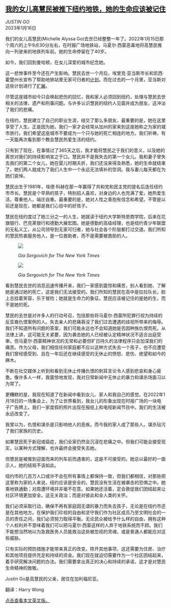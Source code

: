 <!--1673854623000-->
[我的女儿高慧民被推下纽约地铁，她的生命应该被记住](https://cn.nytimes.com/opinion/20230116/michelle-go-death-subway-father/)
------

<address>JUSTIN GO</address><time pudate="2023-01-16 03:13:58" datetime="2023-01-16 03:13:58">2023年1月16日</time><section><p>我们的女儿高慧民(Michelle Alyssa Go)去世已经整整一年了。2022年1月15日那个周六的上午9点30分左右，在时报广场地铁站，马夏尔·西蒙恶毒地将高慧民推向一列驶来的地铁列车前。她的生命停留在了40岁。</p><p>如今，我们回到曼哈顿，在女儿深爱的城市纪念她。</p><p>这一悲惨事件至今还在产生影响。慧民去世一个月后，埃里克·亚当斯市长和凯西·霍楚州长宣布了帮助地铁站里无家可归者的<a href="https://www.nytimes.com/2022/02/18/nyregion/homeless-people-subway-trains-mta.html" title="Link: https://www.nytimes.com/2022/02/18/nyregion/homeless-people-subway-trains-mta.html">计划</a>。而在过去的一个月里，亚当斯对这些计划进行了<a href="https://www.nytimes.com/article/nyc-homeless-mental-health-plan.html" title="Link: https://www.nytimes.com/article/nyc-homeless-mental-health-plan.html">扩展</a>。</p><p>尽管这座城市如今只会唤起悲伤的回忆，我和家人必须回到纽约，处理与慧民去世相关的法律、遗产和刑事问题。与许多认识慧民的纽约人见面并成为朋友，这冲淡了我们的悲痛。</p><p>在纽约，慧民建立了自己的职业生涯，结交了那么多朋友，最重要的是，她在这里享受了人生。正是因为她，我们一家才会经常从加州的家来到这座她称之为家的城市旅行。我们希望这座城市不要成为一个只与她的死亡相连的地方。我们祈祷，有一天能再次看到那个教会慧民热爱生活的纽约。</p><p>只有到了现在，在事情过了365天之后，我才能将慧民之于我们的意义，以及她的离世对我们的持续影响宣之于口。慧民并不是我失去的第一个女儿。我和妻子曾失去我们的第二个女儿，她在婴儿时期夭折，我们还没来得及熟悉，她的生命就结束了。她们两人就成为了我们人生中一个永远无法填补的空洞。我与妻儿每天都在为她们哀悼。</p><p>慧民出生于1981年，埃德·科赫在那一年赢得了共和党和民主党的提名后连任纽约市市长。慧民是个早熟的孩子，特别招人喜欢，对身边的人也充满了爱。她热爱生活，尊重他人，端庄自重。最重要的是，她对人性之善抱有信念和希望。不管是以前还是现在，她都是我们心目中的好孩子。</p><p>慧民在纽约度过了她三分之一的人生，她就读于纽约大学斯特恩商学院，后来在花旗银行、巴克莱银行和德勤大展宏图。她是德勤的高级经理，也是纽约青少年联盟的无私义工，从公司领导到无家可归者，她与社会各个阶层都打过交道。我们所知的慧民热衷服务他人，是一位救助者，而不是需要被救助的人。</p><p><figure><img src="https://images.weserv.nl/?url=static01.nyt.com/images/2023/01/15/opinion/15go1/15go1-jumbo.jpg"></p><figcaption> <cite>Gia Sergovich for The New York Times</cite></figcaption></figure><p><figure><img src="https://images.weserv.nl/?url=static01.nyt.com/images/2023/01/15/opinion/15go1-02/15go1-02-jumbo.jpg"></p><figcaption> <cite>Gia Sergovich for The New York Times</cite></figcaption></figure><p>看到慧民去世的消息迅速传播开来，我们一家感到震惊和痛苦，别人看到她、了解她是通过她的死亡，这是我们无法接受的。我们所知的慧民在高中是拉拉队长，脸上总挂着笑容，乐于冒险；她就是生命力的象征。慧民应该被记住的是她的生，而不是她的死。</p><p>慧民的去世是对许多人的行动号召，包括那些将马夏尔·西蒙所犯罪行视为持续的反亚裔仇恨案例的人。失去亲人的悲痛吞没了我们过去遭遇的歧视所带来的侮辱。我们不知道所有问题的答案，我们可能永远也不会知道她是否因种族仇恨而死。从法律上讲，这可能无关紧要，因为袭击她的人已经被认定精神状况不适合出庭受审。但马夏尔·西蒙精神状况的无常和必要但旷日持久的法律程序只会加深我们的痛苦。作为父母，我们相信任何家庭都不应以这种方式失去一个孩子，也不应遭受我们曾经感受到、且在一年后还在继续感受的无休止的愤怒、悲伤、绝望和如今的麻木。</p><p>不断在社交媒体上听到和看到无休止传播仇恨的刺耳言论令人感到悲哀和身心疲惫。像许多人一样，我震惊地发现，我对日常新闻中无休止的暴力和谋杀场面习以为常了。</p><p>更糟糕的是，我现在知道了在新闻中看到女儿、家人和我自己的感觉。在2022年1月18日的一场集会上，为了让世界看到，我女儿的形象出现在时报广场的一块电子广告牌上。我们一家度假的照片出现在报纸上和电视新闻节目中。我们的生活被永远改变了。</p><p>我曾以为，仇恨和谋杀是只影响他人的恶疾。而今我的家人成了那些人。谋杀玷污了我们家族的历史。</p><p>如果慧民死于新冠或癌症，我们全家仍然会沉浸在悲痛之中。但我们可能会接受现实，以某种方式理解，也许最终会接受失去她。</p><p>但慧民是被推到迎面而来的列车前而遇害的，这是不可接受的。她总以最好的一面示人，她的结局不该如此。</p><p>纽约市的几百万人口或许不会在所有事情上都保持一致，但我们都相信，对那些把这里称为家的人来说，纽约应该是安全的。慧民没有生活在被袭击的恐惧之中。她乘地铁通勤；对周遭环境并非毫不在意。如果她还活着，定会敦促我们团结起来让社区环境更加安全。这无关政治；而是对彼此和全人类的关怀。</p><p>我们必须采取行动，确保不再有家庭因无谓的暴力而失去孩子，无论是在纽约市还是在其他地方。在保护我们珍视的自由和坚守我们作为社区成员乃至文明社会的一员的责任之间，我们必须努力取得平衡。无论民众被给予什么样的自由，拥有这种个人权利并不意味着我们可以把马夏尔·西蒙这样的人弃于地铁系统而不顾。我们不能想当然地以为急救医务人员能救治这些被忽视的灵魂，或是普通人都能应对这些威胁。</p><p>只有实际的预防措施才能带来真正的改变。除开其他事项，这还需要为住房、治疗和其他项目提供充足和持续的资金。我们现在就迫切需要作为一个社区团结起来，着手研究解决问题的办法。我们需要拿出真正的决心和持续的承诺，这才是对慧民生命精神的致敬。</p></section><footer><p>Justin Go是高慧民的父亲，居住在加利福尼亚。</p><p>翻译：Harry Wong</p><p><a rel="nofollow" target="_blank" href="https://www.nytimes.com/2023/01/15/opinion/michelle-go-death-subway-father.html">点击查看本文英文版。</a></p></footer>
